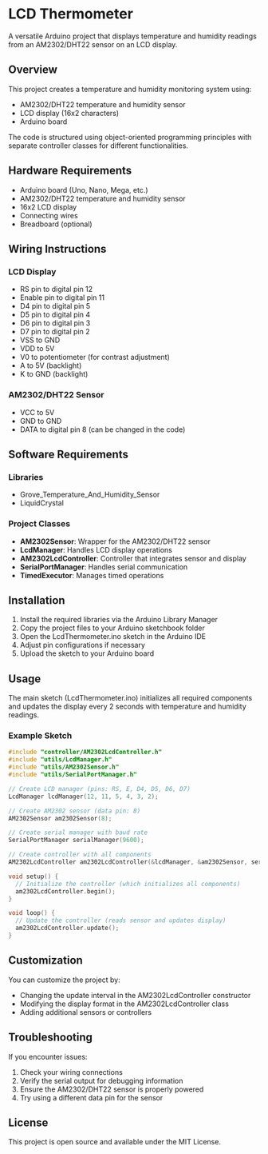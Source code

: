 # LCD Thermometer

A versatile Arduino project that displays temperature and humidity readings from an AM2302/DHT22 sensor on an LCD display.

## Overview

This project creates a temperature and humidity monitoring system using:
- AM2302/DHT22 temperature and humidity sensor
- LCD display (16x2 characters)
- Arduino board

The code is structured using object-oriented programming principles with separate controller classes for different functionalities.

## Hardware Requirements

- Arduino board (Uno, Nano, Mega, etc.)
- AM2302/DHT22 temperature and humidity sensor
- 16x2 LCD display
- Connecting wires
- Breadboard (optional)

## Wiring Instructions

### LCD Display
- RS pin to digital pin 12
- Enable pin to digital pin 11
- D4 pin to digital pin 5
- D5 pin to digital pin 4
- D6 pin to digital pin 3
- D7 pin to digital pin 2
- VSS to GND
- VDD to 5V
- V0 to potentiometer (for contrast adjustment)
- A to 5V (backlight)
- K to GND (backlight)

### AM2302/DHT22 Sensor
- VCC to 5V
- GND to GND
- DATA to digital pin 8 (can be changed in the code)

## Software Requirements

### Libraries
- Grove_Temperature_And_Humidity_Sensor
- LiquidCrystal

### Project Classes
- **AM2302Sensor**: Wrapper for the AM2302/DHT22 sensor
- **LcdManager**: Handles LCD display operations
- **AM2302LcdController**: Controller that integrates sensor and display
- **SerialPortManager**: Handles serial communication
- **TimedExecutor**: Manages timed operations

## Installation

1. Install the required libraries via the Arduino Library Manager
2. Copy the project files to your Arduino sketchbook folder
3. Open the LcdThermometer.ino sketch in the Arduino IDE
4. Adjust pin configurations if necessary
5. Upload the sketch to your Arduino board

## Usage

The main sketch (LcdThermometer.ino) initializes all required components and updates the display every 2 seconds with temperature and humidity readings.

### Example Sketch

```cpp
#include "controller/AM2302LcdController.h"
#include "utils/LcdManager.h"
#include "utils/AM2302Sensor.h"
#include "utils/SerialPortManager.h"

// Create LCD manager (pins: RS, E, D4, D5, D6, D7)
LcdManager lcdManager(12, 11, 5, 4, 3, 2);

// Create AM2302 sensor (data pin: 8)
AM2302Sensor am2302Sensor(8);

// Create serial manager with baud rate
SerialPortManager serialManager(9600);

// Create controller with all components
AM2302LcdController am2302LcdController(&lcdManager, &am2302Sensor, serialManager);

void setup() {
  // Initialize the controller (which initializes all components)
  am2302LcdController.begin();
}

void loop() {
  // Update the controller (reads sensor and updates display)
  am2302LcdController.update();
}
```

## Customization

You can customize the project by:
- Changing the update interval in the AM2302LcdController constructor
- Modifying the display format in the AM2302LcdController class
- Adding additional sensors or controllers

## Troubleshooting

If you encounter issues:
1. Check your wiring connections
2. Verify the serial output for debugging information
3. Ensure the AM2302/DHT22 sensor is properly powered
4. Try using a different data pin for the sensor

## License

This project is open source and available under the MIT License. 